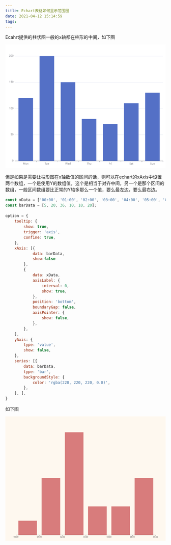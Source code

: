 ```yaml
---
title: Echart表格如何显示范围图
date: 2021-04-12 15:14:59
tags:
---
```


Ecahrt提供的柱状图一般的x轴都在柱形的中间，如下图

![柱状图1](rangeOfEchart/1.png)

但是如果是需要让柱形图在x轴数值的区间的话，则可以在echart的xAxis中设置两个数组，一个是使用Y的数组值，这个是相当于对齐中间，另一个是那个区间的数组，一般区间数组要比正常的Y轴多那么一个值，要么最左边，要么最右边。

```js
const xData = ['00:00', '01:00', '02:00', '03:00', '04:00', '05:00', '06:00'];
const barData = [5, 20, 36, 10, 10, 20];

option = {
    tooltip: {
        show: true,
        trigger: 'axis',
        confine: true,
    },
    xAxis: [{
            data: barData,
            show:false
        },
        {
            data: xData,
            axisLabel: {
                interval: 0,
                show: true,
            },
            position: 'bottom',
            boundaryGap: false,
            axisPointer: {
                show: false,
            },
        },
    ],
    yAxis: {
        type: 'value',
        show: false,
    },
    series: [{
        data: barData,
        type: 'bar',
        backgroundStyle: {
            color: 'rgba(220, 220, 220, 0.8)',
        },
    }, ],
}
```

如下图

![柱状图2](rangeOfEchart/2.png)